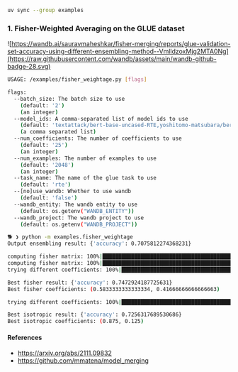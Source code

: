 ```bash
uv sync --group examples
```

### 1. Fisher-Weighted Averaging on the GLUE dataset

![https://wandb.ai/sauravmaheshkar/fisher-merging/reports/glue-validation-set-accuracy-using-different-ensembling-method--VmlldzoxMjg2MTA0Ng](https://raw.githubusercontent.com/wandb/assets/main/wandb-github-badge-28.svg)

```bash
USAGE: /examples/fisher_weightage.py [flags]

flags:
  --batch_size: The batch size to use
    (default: '2')
    (an integer)
  --model_ids: A comma-separated list of model ids to use
    (default: 'textattack/bert-base-uncased-RTE,yoshitomo-matsubara/bert-base-uncased-rte')
    (a comma separated list)
  --num_coefficients: The number of coefficients to use
    (default: '25')
    (an integer)
  --num_examples: The number of examples to use
    (default: '2048')
    (an integer)
  --task_name: The name of the glue task to use
    (default: 'rte')
  --[no]use_wandb: Whether to use wandb
    (default: 'false')
  --wandb_entity: The wandb entity to use
    (default: os.getenv("WANDB_ENTITY"))
  --wandb_project: The wandb project to use
    (default: os.getenv("WANDB_PROJECT"))

🐕 ❯ python -m examples.fisher_weightage
Output ensembling result: {'accuracy': 0.7075812274368231}

computing fisher matrix: 100%|████████████████████████████████████████████████████████████████████████████████████████████████| 139/139 [02:49<00:00,  1.22s/it]
computing fisher matrix: 100%|████████████████████████████████████████████████████████████████████████████████████████████████| 139/139 [02:40<00:00,  1.16s/it]
trying different coefficients: 100%|██████████████████████████████████████████████████████████████████████████████████████████| 25/25 [11:08<00:00, 26.75s/it]

Best fisher result: {'accuracy': 0.7472924187725631}
Best fisher coefficients: (0.5833333333333334, 0.41666666666666663)

trying different coefficients: 100%|███████████████████████████████████████████████████████████████████████████████████████████| 25/25 [10:50<00:00, 26.04s/it]

Best isotropic result: {'accuracy': 0.7256317689530686}
Best isotropic coefficients: (0.875, 0.125)
```

#### References

* https://arxiv.org/abs/2111.09832 
* https://github.com/mmatena/model_merging
